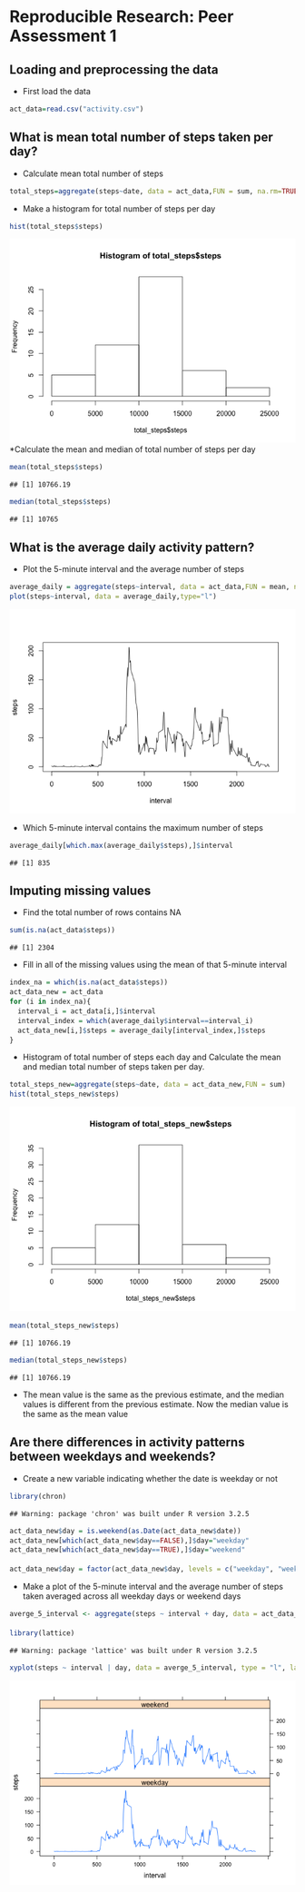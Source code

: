 # Reproducible Research: Peer Assessment 1


## Loading and preprocessing the data
* First load the data

```r
act_data=read.csv("activity.csv")
```


## What is mean total number of steps taken per day?
* Calculate mean total number of steps

```r
total_steps=aggregate(steps~date, data = act_data,FUN = sum, na.rm=TRUE)
```
* Make a histogram for total number of steps per day

```r
hist(total_steps$steps)
```

![](PA1_template_files/figure-html/unnamed-chunk-3-1.png)<!-- -->
*Calculate the mean and median of total number of steps per day

```r
mean(total_steps$steps)
```

```
## [1] 10766.19
```

```r
median(total_steps$steps)
```

```
## [1] 10765
```

## What is the average daily activity pattern?
* Plot the 5-minute interval and the average number of steps 

```r
average_daily = aggregate(steps~interval, data = act_data,FUN = mean, na.rm=TRUE)
plot(steps~interval, data = average_daily,type="l")
```

![](PA1_template_files/figure-html/unnamed-chunk-5-1.png)<!-- -->

* Which 5-minute interval contains the maximum number of steps

```r
average_daily[which.max(average_daily$steps),]$interval
```

```
## [1] 835
```

## Imputing missing values
* Find the total number of rows contains NA

```r
sum(is.na(act_data$steps))
```

```
## [1] 2304
```
* Fill in all of the missing values using the mean of that 5-minute interval

```r
index_na = which(is.na(act_data$steps))
act_data_new = act_data
for (i in index_na){
  interval_i = act_data[i,]$interval
  interval_index = which(average_daily$interval==interval_i)
  act_data_new[i,]$steps = average_daily[interval_index,]$steps
}
```
* Histogram of total number of steps each day and Calculate the mean and median total number of steps taken per day. 

```r
total_steps_new=aggregate(steps~date, data = act_data_new,FUN = sum)
hist(total_steps_new$steps)
```

![](PA1_template_files/figure-html/unnamed-chunk-9-1.png)<!-- -->

```r
mean(total_steps_new$steps)
```

```
## [1] 10766.19
```

```r
median(total_steps_new$steps)
```

```
## [1] 10766.19
```
* The mean value is the same as the previous estimate, and the median values is different from the previous estimate. Now the median value is the same as the mean value

## Are there differences in activity patterns between weekdays and weekends?
* Create a new variable indicating whether the date is weekday or not

```r
library(chron)
```

```
## Warning: package 'chron' was built under R version 3.2.5
```

```r
act_data_new$day = is.weekend(as.Date(act_data_new$date))
act_data_new[which(act_data_new$day==FALSE),]$day="weekday"
act_data_new[which(act_data_new$day==TRUE),]$day="weekend"

act_data_new$day = factor(act_data_new$day, levels = c("weekday", "weekend"))
```

* Make a plot of the 5-minute interval and the average number of steps taken averaged across all weekday days or weekend days

```r
averge_5_interval <- aggregate(steps ~ interval + day, data = act_data_new, FUN = mean)

library(lattice)
```

```
## Warning: package 'lattice' was built under R version 3.2.5
```

```r
xyplot(steps ~ interval | day, data = averge_5_interval, type = "l", layout=c(1,2))
```

![](PA1_template_files/figure-html/unnamed-chunk-11-1.png)<!-- -->




